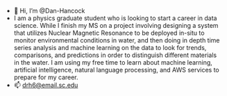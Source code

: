 - 👋 Hi, I’m @Dan-Hancock
- I am a physics graduate student who is looking to start a career in data science. While I finish my MS on a project involving designing a system that utilizes Nuclear Magnetic Resonance to be deployed in-situ to monitor environmental conditions in water, and then doing in depth time series analysis and machine learning on the data to look for trends, comparisons, and predictions in order to distinguish different materials in the water. I am using my free time to learn about machine learning, artificial intelligence, natural language processing, and AWS services to prepare for my career.
- 📫 drh6@email.sc.edu


<!---
Dan-Hancock/Dan-Hancock is a ✨ special ✨ repository because its `README.md` (this file) appears on your GitHub profile.
You can click the Preview link to take a look at your changes.
--->
